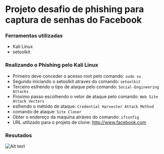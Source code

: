 # Projeto desafio de phishing para captura de senhas do Facebook

### Ferramentas utilizadas

- Kali Linux
- setoolkit

### Realizando o Phishing pelo Kali Linux

- Primeiro deve conceder o acesso root pelo comando: ``` sudo su ```
- Segundo iniciando o setoolkit atraves do comando: ``` setoolkit ```
- Terceiro eslhendo o tipo de ataque pelo comando: ``` Social-Engineering Attacks ```
- Proximo passo escolhendo o vetor de ataque pelo comando: ``` Web Site Attack Vectors ```
- eslhendo o métódo de ataque: ```Credential Harvester Attack Method ```
- comando de ataque: ``` Site Cloner ```
- Obter o endereço da máquina atráves do comando: ``` ifconfig ```
- URL utilizado para o projeto de clone: http://www.facebook.com

### Resutados

![Alt text](./passwd.png "Optional title")
